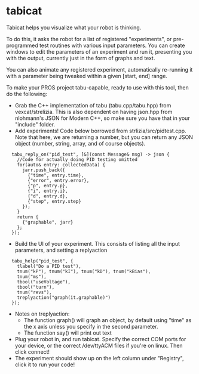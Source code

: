 # tabicat
Tabicat helps you visualize what your robot is thinking.

To do this, it asks the robot for a list of registered "experiments", or pre-programmed test routines with various
input parameters. You can create windows to edit the parameters of an experiment and run it, presenting you with the output,
currently just in the form of graphs and text.

You can also animate any registered experiment, automatically re-running it with a parameter being tweaked within a given [start, end] range.

To make your PROS project tabu-capable, ready to use with this tool, then do the following:
  - Grab the C++ implementation of tabu (tabu.cpp/tabu.hpp) from vexcat/strelizia. This is also dependent on having json.hpp from nlohmann's JSON for Modern C++, so make sure you have that in your "include" folder.
  - Add experiments! Code below borrowed from strlizia/src/pidtest.cpp. Note that here, we are returning a number, but you can return any JSON object (number, string, array, and of course objects).
```
  tabu_reply_on("pid_test", [&](const Message& msg) -> json {
    //Code for actually doing PID testing omitted
    for(auto& entry: collectedData) {
      jarr.push_back({
        {"time", entry.time},
        {"error", entry.error},
        {"p", entry.p},
        {"i", entry.i},
        {"d", entry.d},
        {"step", entry.step}
      });
    }
    return {
      {"graphable", jarr}
    };
  });
```
  - Build the UI of your experiment. This consists of listing all the input parameters, and setting a replyaction
```
  tabu_help("pid_test", {
    tlabel("Do a PID test"),
    tnum("kP"), tnum("kI"), tnum("kD"), tnum("kBias"),
    tnum("ms"),
    tbool("useVoltage"),
    tbool("turn"),
    tnum("revs"),
    treplyaction("graph(it.graphable)")
  });
```
  - Notes on treplyaction:
    - The function graph() will graph an object, by default using "time" as the x axis unless you specify in the second parameter.
    - The function say() will print out text
  - Plug your robot in, and run tabicat. Specify the correct COM ports for your device, or the correct /dev/ttyACM files if you're on linux. Then click connect!
  - The experiment should show up on the left column under "Registry", click it to run your code!
